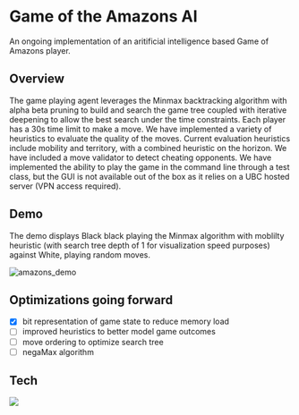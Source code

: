 # Game of the Amazons AI 
An ongoing implementation of an aritificial intelligence based Game of Amazons player.

## Overview
The game playing agent leverages the Minmax backtracking algorithm with alpha beta pruning to build and search the game tree coupled with iterative deepening to allow the best search under the time constraints. Each player has a 30s time limit to make a move. We have implemented a variety of heuristics to evaluate the quality of the moves. Current evaluation heuristics include mobility and territory, with a combined heuristic on the horizon. We have included a move validator to detect cheating opponents. We have implemented the ability to play the game in the command line through a test class, but the GUI is not available out of the box as it relies on a UBC hosted server (VPN access required).

## Demo
The demo displays Black black playing the Minmax algorithm with moblilty heuristic (with search tree depth of 1 for visualization speed purposes) against White, playing random moves.

![amazons_demo](https://github.com/mkudrenecky/game-of-amazons-AI/assets/112984152/62c09bb2-08e5-47e9-9315-88c5b353e726)

## Optimizations going forward
- [x] bit representation of game state to reduce memory load
- [ ] improved heuristics to better model game outcomes
- [ ] move ordering to optimize search tree
- [ ] negaMax algorithm

## Tech
![](https://skills.thijs.gg/icons?i=java)

